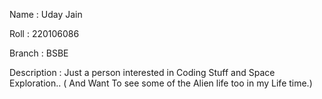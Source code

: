 Name : Uday Jain


Roll : 220106086



Branch : BSBE

Description : Just a person interested in Coding Stuff and Space Exploration.. ( And Want To see some of the Alien life too in my Life time.)